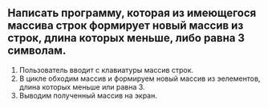 ## Написать программу, которая из имеющегося массива строк формирует новый массив из строк, длина которых меньше, либо равна 3 символам.

1. Пользователь вводит с клавиатуры массив строк.
2. В цикле обходим массив и формируем новый массив из эелементов, длина которых меньше или равна 3.
3. Выводим полученный массив на экран.